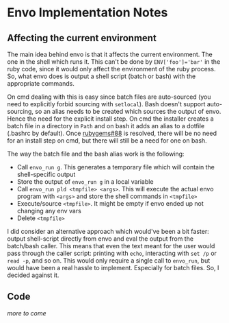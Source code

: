 # Envo Implementation Notes

## Affecting the current environment

The main idea behind envo is that it affects the current environment. The one in the shell which runs it. This can't be done by `ENV['foo']='bar'` in the ruby code, since it would only affect the environment of the ruby process. So, what envo does is output a shell script (batch or bash) with the appropriate commands.

On cmd dealing with this is easy since batch files are auto-sourced (you need to explicitly forbid sourcing with `setlocal`). Bash doesn't support auto-sourcing, so an alias needs to be created which sources the output of envo. Hence the need for the explicit install step. On cmd the installer creates a batch file in a directory in `Path` and on bash it adds an alias to a dotfile (.bashrc by default). Once [rubygems#88](https://github.com/rubygems/rubygems/issues/88) is resolved, there will be no need for an install step on cmd, but there will still be a need for one on bash.

The way the batch file and the bash alias work is the following:

* Call `envo_run g`. This generates a temporary file which will contain the shell-specific output
* Store the output of `envo_run g` in a local variable
* Call `envo_run pld <tmpfile> <args>`. This will execute the actual envo program with `<args>` and store the shell commands in `<tmpfile>`
* Execute/source `<tmpfile>`. It might be empty if envo ended up not changing any env vars
* Delete `<tmpfile>`

I did consider an alternative approach which would've been a bit faster: output shell-script directly from envo and eval the output from the batch/bash caller. This means that even the text meant for the user would pass through the caller script: printing with `echo`, interacting with `set /p` or `read -p`, and so on. This would only require a single call to `envo_run`, but would have been a real hassle to implement. Especially for batch files. So, I decided against it.

## Code

*more to come*
